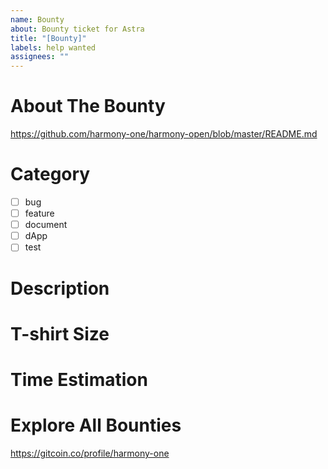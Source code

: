```yaml
---
name: Bounty
about: Bounty ticket for Astra
title: "[Bounty]"
labels: help wanted
assignees: ""
---
```


# About The Bounty

https://github.com/harmony-one/harmony-open/blob/master/README.md

# Category

- [ ] bug
- [ ] feature
- [ ] document
- [ ] dApp
- [ ] test

# Description

# T-shirt Size

<!-- XS, S, M, L, XL, XXL -->

# Time Estimation

# Explore All Bounties

https://gitcoin.co/profile/harmony-one
